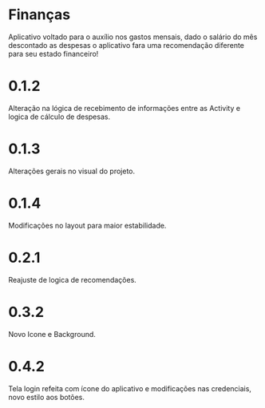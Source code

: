 # Finanças
Aplicativo voltado para o auxílio nos gastos mensais, dado o salário do mês descontado as despesas o aplicativo fara uma recomendação diferente para seu estado financeiro!

# 0.1.2
Alteração na lógica de recebimento de informações entre as Activity e logica de cálculo de despesas.

# 0.1.3
Alterações gerais no visual do projeto.

# 0.1.4
Modificações no layout para maior estabilidade.

# 0.2.1
Reajuste de logica de recomendações.

# 0.3.2
Novo Icone e Background.

# 0.4.2
Tela login refeita com ícone do aplicativo e modificações nas credenciais, novo estilo aos botões.
